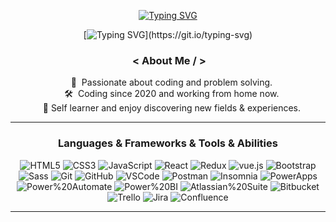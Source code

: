 <!--
**Zohoorparvaz/zohoorparvaz** is a ✨ _special_ ✨ repository because its `README.md` (this file) appears on your GitHub profile.

Here are some ideas to get you started:

- 🔭 I’m currently working on ...
- 🌱 I’m currently learning ...
- 👯 I’m looking to collaborate on ...
- 🤔 I’m looking for help with ...
- 💬 Ask me about ...
- 📫 How to reach me: ...
- 😄 Pronouns: ...
- ⚡ Fun fact: ...
-->

<div align="center">
 
[![Typing SVG](https://readme-typing-svg.herokuapp.com?font=Climate+Crisis&pause=1000&width=435&lines=Hello+from+the+other+side!;I+am+Alireza+ZohoorParvaz;I+am+a+software+developer;I+am+passionate+about+learning)](https://git.io/typing-svg)
       
[![Typing SVG](https://readme-typing-svg.herokuapp.com?font=Montserrat&color=%873e23&size=22&duration=4000&center=true&vCenter=true&width=416&lines=Welcome+to+my+Github+profile.;html%2C+css+%2Cjavascript%2C+react%2C+redux%2C+vue%2C+M365%2C+D365%2C+Microsoft%2CPower%2CPlatform,...)](https://git.io/typing-svg)       
       
### &nbsp;< About Me / >

&nbsp;&nbsp;&nbsp;:heartbeat: &nbsp;Passionate about coding and problem solving.\
&nbsp;&nbsp;&nbsp;:hammer_and_wrench: &nbsp;Coding since 2020 and working from home now.\
&nbsp;&nbsp;&nbsp;🤞 Self learner and enjoy discovering new fields & experiences.

<hr>

### Languages & Frameworks & Tools & Abilities

![HTML5](https://img.shields.io/badge/Html5-E34F26.svg?&style=for-the-badge&logo=html5&logoColor=orange&color=222)
![CSS3](https://img.shields.io/badge/Css3-%231572B6.svg?&style=for-the-badge&logo=css3&logoColor=blue&color=222)
![JavaScript](https://img.shields.io/badge/JavaScript-323330.svg?&style=for-the-badge&logo=javascript&logoColor=yellow&color=222)
![React](https://img.shields.io/badge/React-E34F26.svg?&style=for-the-badge&logo=react&logoColor=blue&color=222)
![Redux](https://img.shields.io/badge/Redux-02569B.svg?&style=for-the-badge&logo=redux&logoColor=purple&color=222)
![vue.js](https://img.shields.io/badge/Vue-E34F26.svg?&style=for-the-badge&logo=Vue.js&logoColor=Green&color=222)
![Bootstrap](https://img.shields.io/badge/Bootstrap-E34F26.svg?&style=for-the-badge&logo=bootstrap&logoColor=blue&color=222)
![Sass](https://img.shields.io/badge/Sass-02569B.svg?&style=for-the-badge&logo=sass&logoColor=pink&color=222)
![Git](https://img.shields.io/badge/Git-%23F05033.svg?&style=for-the-badge&logo=git&logoColor=orange&color=222)
![GitHub](https://img.shields.io/badge/Github-%23121011.svg?&style=for-the-badge&logo=github&logoColor=white&color=222)
![VSCode](https://img.shields.io/badge/VsCode-007ACC.svg?&style=for-the-badge&logo=visual-studio-code&logoColor=blue&color=222)
![Postman](https://img.shields.io/badge/postman-%231572B6.svg?&style=for-the-badge&logo=postman&logoColor=orange&color=222)
![Insomnia](https://img.shields.io/badge/insomnia-%231572B6.svg?&style=for-the-badge&logo=insomnia&logoColor=blue&color=222)
![PowerApps](https://img.shields.io/badge/PowerApps-%231572B6.svg?&style=for-the-badge&logo=powerapps&logoColor=purple&color=222)
![Power%20Automate](https://img.shields.io/badge/power%20automate-%231572B6.svg?&style=for-the-badge&logo=power%20automate&logoColor=blue&color=222)
![Power%20BI](https://img.shields.io/badge/power%20BI-%231572B6.svg?&style=for-the-badge&logo=power%20BI&logoColor=yellow&color=222)
![Atlassian%20Suite](https://img.shields.io/badge/Atlassian%20Suite-E34F26.svg?&style=for-the-badge&logo=atlassian&logoColor=blue&color=222)
![Bitbucket](https://img.shields.io/badge/Bitbucket-E34F26.svg?&style=for-the-badge&logo=Bitbucket&logoColor=blue&color=222)
![Trello](https://img.shields.io/badge/Trello-E34F26.svg?&style=for-the-badge&logo=trello&logoColor=blue&color=222)
![Jira](https://img.shields.io/badge/Jira-E34F26.svg?&style=for-the-badge&logo=Jira&logoColor=blue&color=222)
![Confluence](https://img.shields.io/badge/Confluence-E34F26.svg?&style=for-the-badge&logo=confluence&logoColor=blue&color=222)

<hr>

  <!-- <p><b>:gear: &nbsp;GitHub Statistics</b></p>
  <br/>
<p align="center">
 <img height="197px" src="[![GitHub Streak](https://streak-stats.demolab.com?user=zohoorparvaz&hide_border=true&border_radius=3.5&mode=weekly)](https://git.io/streak-stats)" />
</p> -->

</div>

